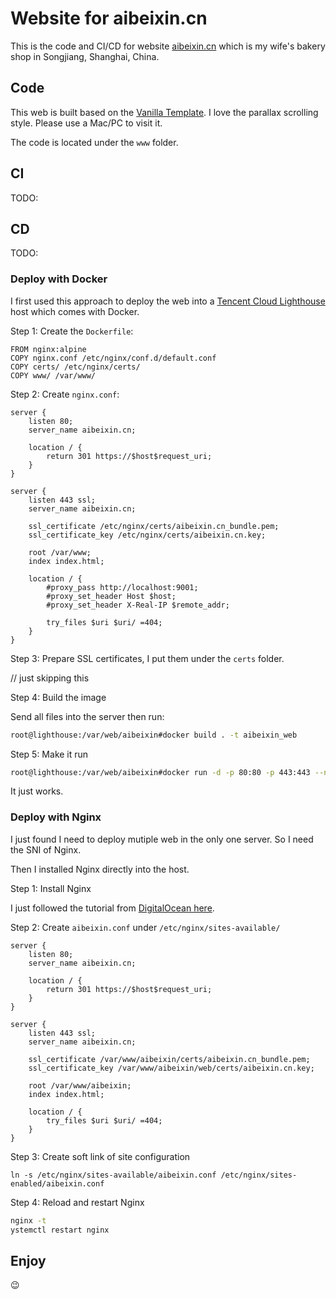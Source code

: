 # Website for aibeixin.cn

This is the code and CI/CD for website [aibeixin.cn](https://aibeixin.cn) which is my wife's bakery shop in Songjiang, Shanghai, China.

## Code

This web is built based on the [Vanilla Template](https://templatemo.com/tm-526-vanilla). I love the parallax scrolling style. Please use a Mac/PC to visit it.

The code is located under the `www` folder.

## CI

TODO:

## CD

TODO:

### Deploy with Docker

I first used this approach to deploy the web into a [Tencent Cloud Lighthouse](https://www.tencentcloud.com/products/lighthouse) host which comes with Docker.

Step 1: Create the `Dockerfile`:

``` 
FROM nginx:alpine
COPY nginx.conf /etc/nginx/conf.d/default.conf
COPY certs/ /etc/nginx/certs/
COPY www/ /var/www/
```

Step 2: Create `nginx.conf`:

```
server {
    listen 80;
    server_name aibeixin.cn;

    location / {
        return 301 https://$host$request_uri;
    }
}

server {
    listen 443 ssl;
    server_name aibeixin.cn;

    ssl_certificate /etc/nginx/certs/aibeixin.cn_bundle.pem;
    ssl_certificate_key /etc/nginx/certs/aibeixin.cn.key;

    root /var/www;
    index index.html;

    location / {
        #proxy_pass http://localhost:9001;
        #proxy_set_header Host $host;
        #proxy_set_header X-Real-IP $remote_addr;
        
        try_files $uri $uri/ =404;
    }
}
```

Step 3: Prepare SSL certificates, I put them under the `certs` folder.

// just skipping this

Step 4: Build the image

Send all files into the server then run:

```sh
root@lighthouse:/var/web/aibeixin#docker build . -t aibeixin_web
```

Step 5: Make it run

```sh
root@lighthouse:/var/web/aibeixin#docker run -d -p 80:80 -p 443:443 --name aibeixin_web aibeixin_web
```

It just works.

### Deploy with Nginx

I just found I need to deploy mutiple web in the only one server. So I need the SNI of Nginx.

Then I installed Nginx directly into the host.

Step 1: Install Nginx

I just followed the tutorial from [DigitalOcean here](https://www.digitalocean.com/community/tutorials/how-to-install-nginx-on-ubuntu-22-04).

Step 2: Create `aibeixin.conf` under `/etc/nginx/sites-available/`

```
server {
    listen 80;
    server_name aibeixin.cn;

    location / {
        return 301 https://$host$request_uri;
    }
}

server {
    listen 443 ssl;
    server_name aibeixin.cn;

    ssl_certificate /var/www/aibeixin/certs/aibeixin.cn_bundle.pem;
    ssl_certificate_key /var/www/aibeixin/web/certs/aibeixin.cn.key;

    root /var/www/aibeixin;
    index index.html;

    location / {
        try_files $uri $uri/ =404;
    }
}
```

Step 3: Create soft link of site configuration

```
ln -s /etc/nginx/sites-available/aibeixin.conf /etc/nginx/sites-enabled/aibeixin.conf
```

Step 4: Reload and restart Nginx

```sh
nginx -t
ystemctl restart nginx
```

## Enjoy

 😉 